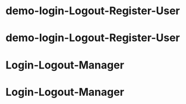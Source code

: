 # demo-login-Logout-Register-User
# demo-login-Logout-Register-User
# Login-Logout-Manager
# Login-Logout-Manager
